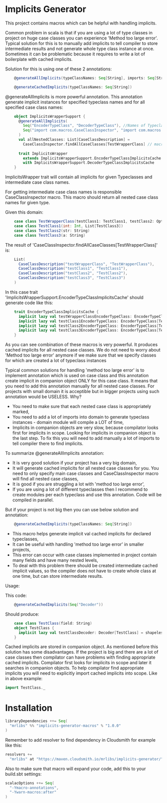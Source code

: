 # Implicits Generator

This project contains macros which can be helpful with handling implicits.

Common problem in scala is that if you are using a lot of type classes in project on huge case classes you can experience 'Method too large error'.
Typical solution for this is to manually add implicits to tell compiler to store intermediate results and not generate whole type class instance at once.
Sometimes it can be problematic because it requires to write a lot of boilerplate with cached implicits.

Solution for this is using one of these 2 annotations:

```scala
    @generateAllImplicits(typeClassNames: Seq[String], imports: Seq[String])

    @generateCachedImplicits(typeClassNames: Seq[String])
```
@generateAllImplicits is more powerful annotation. This annotation generate implicit instances for specified typeclass names and for all specified case class names:

```scala
    object ImplicitsWrapperSupport {
      @generateAllImplicits(
        Seq("EncoderTypeClass", "DecoderTypeClass"), //Names of Typeclass for which implicits should be generated
        Seq("import com.macros.CaseClassInspector", "import com.macros.ImplicitsGeneratorDomainTest._") // Additional imports required for macro to find domain classes
      )
      val allNestedClasses: List[CaseClassDescription] =
        CaseClassInspector.findAllCaseClasses[TestWrapperClass] // macro to get all nested case class names
    
      trait ImplicitsWrapper
        extends ImplicitsWrapperSupport.EncoderTypeClassImplicitsCache // these 2 traits were generated by @generateAllImplicits annotation
        with ImplicitsWrapperSupport.DecoderTypeClassImplicitsCache
    }
```
ImplicitsWrapper trait will contain all implicits for given Typeclasses and intermediate case class names.

For getting intermediate case class names is responsible CaseClassInspector macro.
This macro should return all nested case class names for given type.

Given this domain:

```scala
    case class TestWrapperClass(testClass1: TestClass1, testClass2: Option[TestClass2])
    case class TestClass1(int: Int, List[TestClass3])
    case class TestClass2(str: String)
    case class TestClass3(a: String)
```

The result of 'CaseClassInspector.findAllCaseClasses[TestWrapperClass]' is:

```scala
    List(
      CaseClassDescription("testWrapperClass", "TestWrapperClass"),
      CaseClassDescription("testClass1", "TestClass1"),
      CaseClassDescription("testClass2", "TestClass2"),
      CaseClassDescription("testClass3", "TestClass3")
    )
```
In this case trait 'ImplicitsWrapperSupport.EncoderTypeClassImplicitsCache' should generate code like this:
```scala
    trait EncoderTypeClassImplicitsCache {
      implicit lazy val testWrapperClassEncoderTypeClass: EncoderTypeClass[TestWrapperClass] = shapeless.cachedImplicit
      implicit lazy val testClass1EncoderTypeClass: EncoderTypeClass[TestClass1] = shapeless.cachedImplicit
      implicit lazy val testClass2EncoderTypeClass: EncoderTypeClass[TestClass2] = shapeless.cachedImplicit
      implicit lazy val testClass3EncoderTypeClass: EncoderTypeClass[TestClass3] = shapeless.cachedImplicit
    }
```
As you can see combination of these macros is very powerful. It produces cached implicits for all nested case classes.
We do not need to worry about 'Method too large error' anymore if we make sure that we specify classes for which are created a lot of typeclass instances

Typical common solutions for handling 'method too large error' is to implement annotation which is used on case class and this annotation create implicit in companion object ONLY for this case class. It means that you need to add this annotation manually for all nested case classes.
For projects with small domain it is acceptible but in bigger projects using such annotation would be USELESS. Why?

* You need to make sure that each nested case class is appropriately marked,
* You need to add a lot of imports into domain to generate typeclass instances - domain module will compile a LOT of time,
* Implicits in companion objects are very slow, because compilator looks first for implicits in scope. Looking for implicits in companion object is the last step. To fix this you will need to add manually a lot of imports to tell compiler there to find implicits.

To summarize @generateAllImplicits annotation:

* It is very good solution if your project has a very big domain,
* It will generate cached implicits for all nested case classes for you. You need to only specify main case classes and CaseClassInspector macro will find all nested case classes,
* It is good if you are struggling a lot with 'method too large error',
* If you are using a lot of different typeclasses then I recommend to create modules per each typeclass and use this annotation. Code will be compiled in parallel.

But if your project is not big then you can use below solution and annotation:

```scala
    @generateCachedImplicits(typeClassNames: Seq[String])
```

* This macro helps generate implicit val cached implicits for declared typeclasses,
* It can be useful with handling 'method too large error' in smaller projects,
* This error can occur with case classes implemented in project contain many fields and have many nested levels,
* To deal with this problem there should be created intermediate cached implicit values, so the compiler does not have to create whole class at one time, but can store intermediate results.

Usage:
 
This code:
```scala
    @generateCachedImplicits(Seq("Decoder"))
```
Should produce:

```scala
    case class TestClass(field: String)
    object TestClass {
      implicit lazy val testClassDecoder: Decoder[TestClass] = shapeless.cachedImplicit
    }
```
Cached implicits are stored in companion object.
As mentioned before this solution has some disadvantages. 
If the project is big and there are a lot of case classes then compilator can have problems with finding appropriate cached implicits.
Compilator first looks for implicits in scope and later it searches in companion objects.
To help compilator find appropriate implicits you will need to explicitly import cached implicits into scope.
Like in above example:

```scala
import TestClass._
```

# Installation
```scala
libraryDependencies ++= Seq(
  "mrlibs" %% "implicits-generator-macros" % "1.0.0"
)
```

Remember to add resolver to find dependency in Cloudsmith for example like this:

```scala
resolvers +=
  "mrlibs" at "https://maven.cloudsmith.io/mrlibs/implicits-generator/"
```

Also to make sure that macro will expand your code, add this to your build.sbt settings:

```scala
scalacOptions ++= Seq(
  "-Ymacro-annotations",
  "-Ywarn-macros:after"
)
```